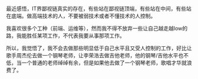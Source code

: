 最近感悟，IT界鄙视链真实的存在，有些站在鄙视链顶端，有些站在中间，有些站在底端。做高端技术的人，不要被弱技术或者不懂技术的人控制。    

我喜欢很多个工种（前端、运维等），然而我不得不放弃一些让自己越走越low的路，我能胜任某项工作，不代表我要从事那项工作。    

所以，我觉悟了，我不会去做那些明显低于自己水平且又受人控制的工作，好比让歌手周杰伦去做一个钢琴老师，让李荣浩去做吉他老师，他的钢琴/吉他水平也不低，当一个普通的老师绰绰有余，但是如果他去做了一个钢琴老师，歌唱才华就浪费了。    
